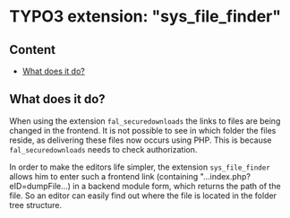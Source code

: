 <!-- omit in toc -->
# TYPO3 extension: "sys_file_finder"

<!-- omit in toc -->
## Content
- [What does it do?](#what-does-it-do)


## What does it do?
When using the extension `fal_securedownloads` the links to files are being changed in the frontend. It is not possible to see in which folder the files reside, as delivering these files now occurs using PHP. This is because `fal_securedownloads` needs to check authorization.

In order to make the editors life simpler, the extension `sys_file_finder` allows him to enter such a frontend link (containing "...index.php?eID=dumpFile...) in a backend module form, which returns the path of the file. So an editor can easily find out where the file is located in the folder tree structure.